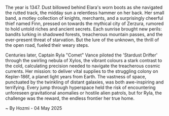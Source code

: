 
The year is 1347.  Dust billowed behind Elara's worn boots as she navigated the rutted track, the midday sun a relentless hammer on her back.  Her small band, a motley collection of knights, merchants, and a surprisingly cheerful thief named Finn, pressed on towards the mythical city of Zerzura, rumored to hold untold riches and ancient secrets.  Each sunrise brought new perils: bandits lurking in shadowed forests, treacherous mountain passes, and the ever-present threat of starvation.  But the lure of the unknown, the thrill of the open road, fueled their weary steps.


Centuries later, Captain Ryla "Comet" Vance piloted the 'Stardust Drifter' through the swirling nebula of Xylos, the vibrant colours a stark contrast to the cold, calculating precision needed to navigate the treacherous cosmic currents. Her mission: to deliver vital supplies to the struggling colony on Kepler-186f, a planet light years from Earth.  The vastness of space, punctuated by the twinkling of distant galaxies, was both awe-inspiring and terrifying.  Every jump through hyperspace held the risk of encountering unforeseen gravitational anomalies or hostile alien patrols, but for Ryla, the challenge was the reward, the endless frontier her true home.

~ By Hozmi - 04 May 2025
